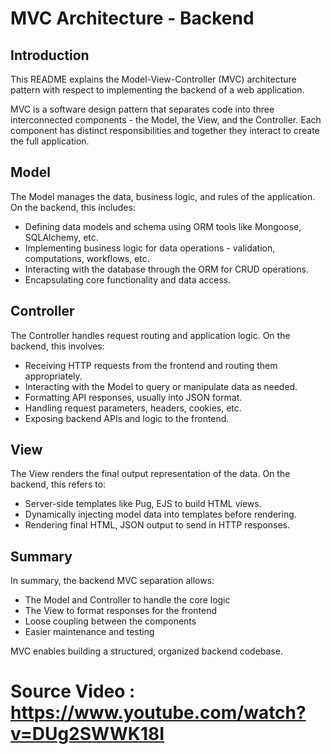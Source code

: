# MVC Architecture - Backend

## Introduction

This README explains the Model-View-Controller (MVC) architecture pattern with respect to implementing the backend of a web application.

MVC is a software design pattern that separates code into three interconnected components - the Model, the View, and the Controller. Each component has distinct responsibilities and together they interact to create the full application.

## Model

The Model manages the data, business logic, and rules of the application. On the backend, this includes:

- Defining data models and schema using ORM tools like Mongoose, SQLAlchemy, etc.
- Implementing business logic for data operations - validation, computations, workflows, etc.
- Interacting with the database through the ORM for CRUD operations.
- Encapsulating core functionality and data access.

## Controller

The Controller handles request routing and application logic. On the backend, this involves:

- Receiving HTTP requests from the frontend and routing them appropriately. 
- Interacting with the Model to query or manipulate data as needed.
- Formatting API responses, usually into JSON format.
- Handling request parameters, headers, cookies, etc.
- Exposing backend APIs and logic to the frontend.

## View 

The View renders the final output representation of the data. On the backend, this refers to:

- Server-side templates like Pug, EJS to build HTML views.
- Dynamically injecting model data into templates before rendering.
- Rendering final HTML, JSON output to send in HTTP responses.

## Summary

In summary, the backend MVC separation allows:

- The Model and Controller to handle the core logic 
- The View to format responses for the frontend
- Loose coupling between the components
- Easier maintenance and testing

MVC enables building a structured, organized backend codebase.


# Source Video : https://www.youtube.com/watch?v=DUg2SWWK18I
